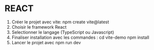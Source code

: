 # REACT

1. Créer le projet avec vite: npm create vite@latest
2. Choisir le framework React
3. Selectionner le langage (TypeScript ou Javascript)
4. Finaliser installation avec les commandes :
     cd vite-demo
     npm install
5. Lancer le projet avec npm run dev
